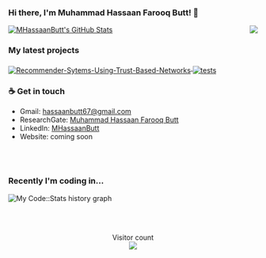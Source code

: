 ### Hi there, I'm Muhammad Hassaan Farooq Butt! 👋

<img align="right" src="https://github.com/rajput2107/rajput2107/blob/master/Assets/Developer.gif"/>
<a href="https://github.com/MHassaanButt">
  <img src="https://github-readme-stats-sand-kappa.vercel.app/api?username=MHassaanButt&show_icons=true&count_private=true&include_all_commits=true" alt="MHassaanButt's GitHub Stats" />
</a>

### My latest projects

<a href="https://github.com/MHassaanButt/Recommender-Sytems-Using-Trust-Based-Networks">
  <img align="middle" src="https://github-readme-stats-sand-kappa.vercel.app/api/pin/?username=MHassaanButt&repo=Recommender-Sytems-Using-Trust-Based-Networks" alt="Recommender-Sytems-Using-Trust-Based-Networks" />
</a>

<a href="https://github.com/MHassaanButt/PythonBasicCodePractice">
  <img align="middle" src="https://github-readme-stats-sand-kappa.vercel.app/api/pin/?username=MHassaanButt&repo=PythonBasicCodePractice" alt="tests" />
</a>

### ☕ Get in touch
- Gmail: <a href = "#">hassaanbutt67@gmail.com</a>
- ResearchGate: <a href = "https://www.researchgate.net/profile/Muhammad_Hassaan_Farooq_Butt">Muhammad Hassaan Farooq Butt</a>
- LinkedIn: <a href = "https://www.linkedin.com/in/mhassaanbutt//">MHassaanButt</a>
- Website: coming soon

<br>
<br>

### Recently I'm coding in...

![My Code::Stats history graph](https://codestats-readme.wegfan.cn/history-graph/MHassaanButt?history_days=30)

<br>
<br>

<p align="center">
  Visitor count<br>
  <img src="https://profile-counter.glitch.me/usamakhangt4/count.svg" />
</p>

